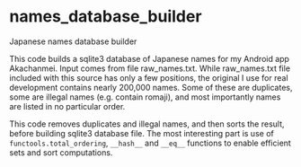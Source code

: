 # names_database_builder
Japanese names database builder

This code builds a sqlite3 database of Japanese names for my Android app Akachanmei.
Input comes from file raw_names.txt.
While raw_names.txt file included with this source has only a few positions, the original I use for real development contains nearly 200,000 names.
Some of these are duplicates, some are illegal names (e.g. contain romaji), and most importantly names are listed in no particular order.

This code removes duplicates and illegal names, and then sorts the result, before building sqlite3 database file.
The most interesting part is use of `functools.total_ordering`, `__hash__` and `__eq__` functions to enable efficient sets and sort computations.
